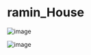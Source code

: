 # ramin_House

![image](https://user-images.githubusercontent.com/96444381/224327764-f49d8172-b679-42d0-bf49-addee2a9572a.png)

![image](https://user-images.githubusercontent.com/96444381/224328257-f01573f2-ec13-43e5-a3b6-a2f7fe53d5f2.png)
